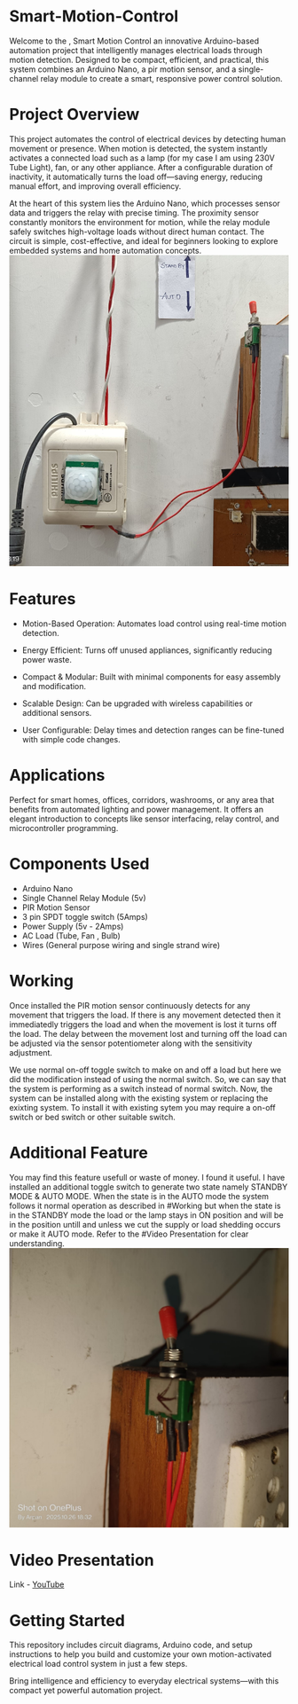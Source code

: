 # Smart-Motion-Control
Welcome to the , Smart Motion Control an innovative Arduino-based automation project that intelligently manages electrical loads through motion detection. Designed to be compact, efficient, and practical, this system combines an Arduino Nano, a pir motion sensor, and a single-channel relay module to create a smart, responsive power control solution.


# Project Overview

This project automates the control of electrical devices by detecting human movement or presence. When motion is detected, the system instantly activates a connected load such as a lamp (for my case I am using 230V Tube Light), fan, or any other appliance. After a configurable duration of inactivity, it automatically turns the load off—saving energy, reducing manual effort, and improving overall efficiency.

At the heart of this system lies the Arduino Nano, which processes sensor data and triggers the relay with precise timing. The proximity sensor constantly monitors the environment for motion, while the relay module safely switches high-voltage loads without direct human contact. The circuit is simple, cost-effective, and ideal for beginners looking to explore embedded systems and home automation concepts.
![Product Image](https://github.com/Arpan1906/Smart-Motion-Control/blob/main/Illustrations/1.jpg?raw=true)

# Features

- Motion-Based Operation: Automates load control using real-time motion detection.

- Energy Efficient: Turns off unused appliances, significantly reducing power waste.

- Compact & Modular: Built with minimal components for easy assembly and modification.

- Scalable Design: Can be upgraded with wireless capabilities or additional sensors.

- User Configurable: Delay times and detection ranges can be fine-tuned with simple code changes.

# Applications

Perfect for smart homes, offices, corridors, washrooms, or any area that benefits from automated lighting and power management. It offers an elegant introduction to concepts like sensor interfacing, relay control, and microcontroller programming.

# Components Used
- Arduino Nano
- Single Channel Relay Module (5v)
- PIR Motion Sensor
- 3 pin SPDT toggle switch (5Amps)
- Power Supply (5v - 2Amps)
- AC Load (Tube, Fan , Bulb)
- Wires (General purpose wiring and single strand wire)

# Working
Once installed the PIR motion sensor continuously detects for any movement that triggers the load. If there is any movement detected then it immediatedly triggers the load     and when the movement is lost it turns off the load.
The delay between the movement lost and turning off the load can be adjusted via the sensor potentiometer along with the sensitivity adjustment.

We use normal on-off toggle switch to make on and off a load but here we did the modification instead of using the normal switch. So, we can say that the system is   performing as a switch instead of normal switch. Now, the system can be installed along with the existing system or replacing the exixting system.
To install it with existing sytem you may require a on-off switch or bed switch or other suitable switch.
   
# Additional Feature
You may find this feature usefull or waste of money. I found it useful.
I have installed an additional toggle switch to generate two state namely STANDBY MODE & AUTO MODE. When the state is in the AUTO mode the system follows it normal operation as described in #Working but when the state is in the STANDBY mode the load or the lamp stays in ON position and will be in the position untill and unless we cut the supply or load shedding occurs or make it AUTO mode.
Refer to the #Video Presentation for clear understanding.
![Switch](https://github.com/Arpan1906/Smart-Motion-Control/blob/main/Illustrations/4.jpg?raw=true)
# Video Presentation
Link - [YouTube](https://youtu.be/U4pLusIxolA?si=uFR4TJKkqkDfAYvf)
# Getting Started
This repository includes circuit diagrams, Arduino code, and setup instructions to help you build and customize your own motion-activated electrical load control system in just a few steps.

Bring intelligence and efficiency to everyday electrical systems—with this compact yet powerful automation project.
